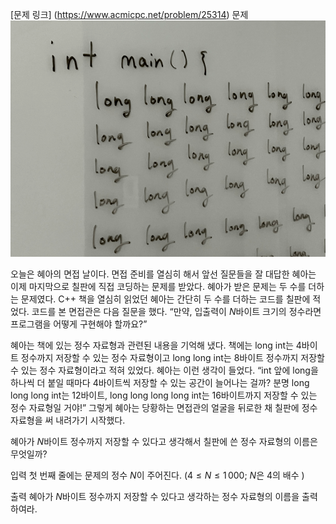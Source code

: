[문제 링크] (https://www.acmicpc.net/problem/25314)
문제
![Alt text](image.png)

오늘은 혜아의 면접 날이다. 면접 준비를 열심히 해서 앞선 질문들을 잘 대답한 혜아는 이제 마지막으로 칠판에 직접 코딩하는 문제를 받았다. 혜아가 받은 문제는 두 수를 더하는 문제였다. C++ 책을 열심히 읽었던 혜아는 간단히 두 수를 더하는 코드를 칠판에 적었다. 코드를 본 면접관은 다음 질문을 했다. “만약, 입출력이
$N$바이트 크기의 정수라면 프로그램을 어떻게 구현해야 할까요?”

혜아는 책에 있는 정수 자료형과 관련된 내용을 기억해 냈다. 책에는 long int는
$4$바이트 정수까지 저장할 수 있는 정수 자료형이고 long long int는
$8$바이트 정수까지 저장할 수 있는 정수 자료형이라고 적혀 있었다. 혜아는 이런 생각이 들었다. “int 앞에 long을 하나씩 더 붙일 때마다
$4$바이트씩 저장할 수 있는 공간이 늘어나는 걸까? 분명 long long long int는
$12$바이트, long long long long int는
$16$바이트까지 저장할 수 있는 정수 자료형일 거야!” 그렇게 혜아는 당황하는 면접관의 얼굴을 뒤로한 채 칠판에 정수 자료형을 써 내려가기 시작했다.

혜아가
$N$바이트 정수까지 저장할 수 있다고 생각해서 칠판에 쓴 정수 자료형의 이름은 무엇일까?

입력
첫 번째 줄에는 문제의 정수
$N$이 주어진다.
$(4\le N\le 1\, 000$;
$N$은
$4$의 배수
$)$

출력
혜아가
$N$바이트 정수까지 저장할 수 있다고 생각하는 정수 자료형의 이름을 출력하여라.
